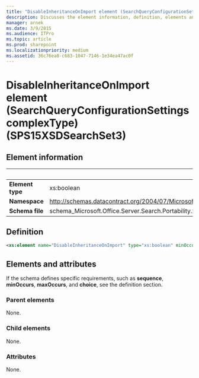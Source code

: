 ```yaml
---
title: "DisableInheritanceOnImport element (SearchQueryConfigurationSettings complexType) (SPS15XSDSearchSet3)"
description: Discusses the element information, definition, elements and attributes of the DisableInheritanceOnImport element.
manager: arnek
ms.date: 3/9/2015
ms.audience: ITPro
ms.topic: article
ms.prod: sharepoint
ms.localizationpriority: medium
ms.assetid: 36c76ea8-c683-1047-7146-1e34ea47ac0f
---
```


# DisableInheritanceOnImport element (SearchQueryConfigurationSettings complexType) (SPS15XSDSearchSet3)

 
  
## Element information

|&nbsp;|&nbsp;|
|:-----|:-----|
|**Element type** <br/> |xs:boolean  <br/> |
|**Namespace** <br/> |http://schemas.datacontract.org/2004/07/Microsoft.Office.Server.Search.Portability  <br/> |
|**Schema file** <br/> |schema_Microsoft.Office.Server.Search.Portability.xsd  <br/> |
   
## Definition

```XML
<xs:element name="DisableInheritanceOnImport" type="xs:boolean" minOccurs="0"></xs:element>

```

## Elements and attributes

If the schema defines specific requirements, such as **sequence**, **minOccurs**, **maxOccurs**, and **choice**, see the definition section. 
  
### Parent elements

None.
  
### Child elements

None.
  
### Attributes

None.
  

